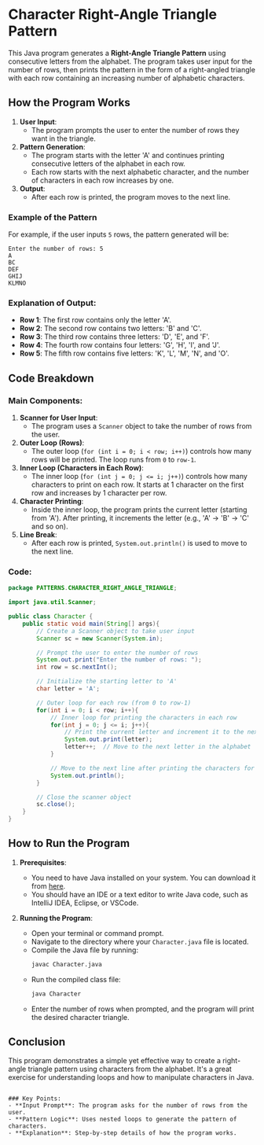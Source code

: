 # Character Right-Angle Triangle Pattern

This Java program generates a **Right-Angle Triangle Pattern** using consecutive letters from the alphabet. The program takes user input for the number of rows, then prints the pattern in the form of a right-angled triangle with each row containing an increasing number of alphabetic characters.

## How the Program Works

1. **User Input**:
   - The program prompts the user to enter the number of rows they want in the triangle.
2. **Pattern Generation**:
   - The program starts with the letter 'A' and continues printing consecutive letters of the alphabet in each row.
   - Each row starts with the next alphabetic character, and the number of characters in each row increases by one.
3. **Output**:
   - After each row is printed, the program moves to the next line.

### Example of the Pattern

For example, if the user inputs `5` rows, the pattern generated will be:

```
Enter the number of rows: 5
A
BC
DEF
GHIJ
KLMNO
```

### Explanation of Output:

- **Row 1**: The first row contains only the letter 'A'.
- **Row 2**: The second row contains two letters: 'B' and 'C'.
- **Row 3**: The third row contains three letters: 'D', 'E', and 'F'.
- **Row 4**: The fourth row contains four letters: 'G', 'H', 'I', and 'J'.
- **Row 5**: The fifth row contains five letters: 'K', 'L', 'M', 'N', and 'O'.

## Code Breakdown

### Main Components:

1. **Scanner for User Input**:
   - The program uses a `Scanner` object to take the number of rows from the user.
2. **Outer Loop (Rows)**:
   - The outer loop (`for (int i = 0; i < row; i++)`) controls how many rows will be printed. The loop runs from `0` to `row-1`.
3. **Inner Loop (Characters in Each Row)**:
   - The inner loop (`for (int j = 0; j <= i; j++)`) controls how many characters to print on each row. It starts at 1 character on the first row and increases by 1 character per row.
4. **Character Printing**:
   - Inside the inner loop, the program prints the current letter (starting from 'A'). After printing, it increments the letter (e.g., 'A' → 'B' → 'C' and so on).
5. **Line Break**:
   - After each row is printed, `System.out.println()` is used to move to the next line.

### Code:

```java
package PATTERNS.CHARACTER_RIGHT_ANGLE_TRIANGLE;

import java.util.Scanner;

public class Character {
    public static void main(String[] args){
        // Create a Scanner object to take user input
        Scanner sc = new Scanner(System.in);

        // Prompt the user to enter the number of rows
        System.out.print("Enter the number of rows: ");
        int row = sc.nextInt();

        // Initialize the starting letter to 'A'
        char letter = 'A';

        // Outer loop for each row (from 0 to row-1)
        for(int i = 0; i < row; i++){
            // Inner loop for printing the characters in each row
            for(int j = 0; j <= i; j++){
                // Print the current letter and increment it to the next letter
                System.out.print(letter);
                letter++;  // Move to the next letter in the alphabet
            }

            // Move to the next line after printing the characters for the current row
            System.out.println();
        }

        // Close the scanner object
        sc.close();
    }
}
```

## How to Run the Program

1. **Prerequisites**:

   - You need to have Java installed on your system. You can download it from [here](https://www.oracle.com/java/technologies/javase-jdk11-downloads.html).
   - You should have an IDE or a text editor to write Java code, such as IntelliJ IDEA, Eclipse, or VSCode.

2. **Running the Program**:
   - Open your terminal or command prompt.
   - Navigate to the directory where your `Character.java` file is located.
   - Compile the Java file by running:
     ```bash
     javac Character.java
     ```
   - Run the compiled class file:
     ```bash
     java Character
     ```
   - Enter the number of rows when prompted, and the program will print the desired character triangle.

## Conclusion

This program demonstrates a simple yet effective way to create a right-angle triangle pattern using characters from the alphabet. It's a great exercise for understanding loops and how to manipulate characters in Java.

```

### Key Points:
- **Input Prompt**: The program asks for the number of rows from the user.
- **Pattern Logic**: Uses nested loops to generate the pattern of characters.
- **Explanation**: Step-by-step details of how the program works.
```
